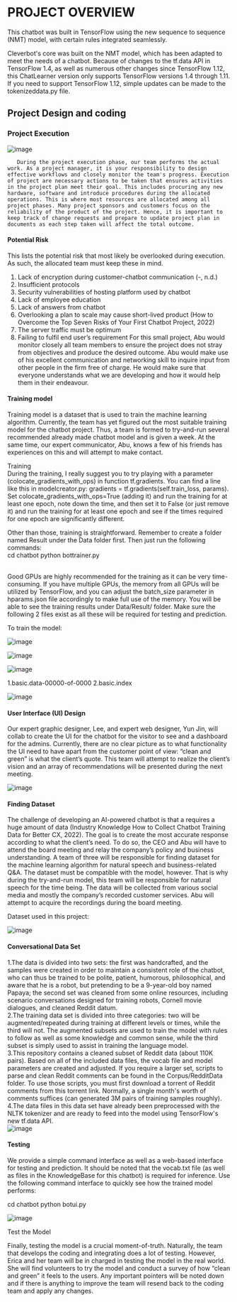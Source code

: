 # PROJECT OVERVIEW

This chatbot was built in TensorFlow using the new sequence to sequence (NMT) model, with certain rules integrated seamlessly.

Cleverbot's core was built on the NMT model, which has been adapted to meet the needs of a chatbot. Because of changes to the tf.data API in TensorFlow 1.4, as well as numerous other changes since TensorFlow 1.12, this ChatLearner version only supports TensorFlow versions 1.4 through 1.11. If you need to support TensorFlow 1.12, simple updates can be made to the tokenizeddata.py file.

## Project Design and coding
### Project Execution

![image](https://user-images.githubusercontent.com/118036772/209660742-ed023f6d-e1c0-419d-90af-ac39b4062aff.png)


       During the project execution phase, our team performs the actual work. As a project manager, it is your responsibility to design effective workflows and closely monitor the team's progress. Execution of project are necessary actions to be taken that ensures activities in the project plan meet their goal. This includes procuring any new hardware, software and introduce procedures during the allocated operations. This is where most resources are allocated among all project phases. Many project sponsors and customers focus on the reliability of the product of the project. Hence, it is important to keep track of change requests and prepare to update project plan in documents as each step taken will affect the total outcome.

#### Potential Risk
This lists the potential risk that most likely be overlooked during execution. As such, the allocated team must keep these in mind.
1.	Lack of encryption during customer-chatbot communication (-, n.d.)
2.	Insufficient protocols
3.	Security vulnerabilities of hosting platform used by chatbot 
4.	Lack of employee education
5.	Lack of answers from chatbot
6.	Overlooking a plan to scale may cause short-lived product  (How to Overcome the Top Seven Risks of Your First Chatbot Project, 2022)
7.	The server traffic must be optimum
8.	Failing to fulfil end user’s requirement
For this small project, Abu would monitor closely all team members to ensure the project does not stray from objectives and produce the desired outcome. Abu would make use of his excellent communication and networking skill to inquire input from other people in the firm free of charge. He would make sure that everyone understands what we are developing and how it would help them in their endeavour. 

#### Training model
Training model is a dataset that is used to train the machine learning algorithm. Currently, the team has yet figured out the most suitable training model for the chatbot project. Thus, a team is formed to try-and-run several recommended already made chatbot model and is given a week. At the same time, our expert communicator, Abu, knows a few of his friends has experiences on this and will attempt to make contact.

Training<br>
During the training, I really suggest you to try playing with a parameter (colocate_gradients_with_ops) in function tf.gradients. You can find a line like this in modelcreator.py: gradients = tf.gradients(self.train_loss, params). Set colocate_gradients_with_ops=True (adding it) and run the training for at least one epoch, note down the time, and then set it to False (or just remove it) and run the training for at least one epoch and see if the times required for one epoch are significantly different. <br>

Other than those, training is straightforward. Remember to create a folder named Result under the Data folder first. Then just run the following commands: <br>
cd chatbot
python bottrainer.py

<br>Good GPUs are highly recommended for the training as it can be very time-consuming. If you have multiple GPUs, the memory from all GPUs will be utilized by TensorFlow, and you can adjust the batch_size parameter in hparams.json file accordingly to make full use of the memory. You will be able to see the training results under Data/Result/ folder. Make sure the following 2 files exist as all these will be required for testing and prediction.<br>

To train the model:

![image](https://user-images.githubusercontent.com/118036772/209790257-1f2bbc16-d9d5-4791-9b8a-a609c26574d0.png)


![image](https://user-images.githubusercontent.com/118036772/209790301-2b0bac3d-3e35-4f95-8fe4-185fbbbf3ec4.png)


![image](https://user-images.githubusercontent.com/118036772/209790322-a03f7eb0-5568-41c1-96a4-187379bbda03.png)









1.basic.data-00000-of-0000
2.basic.index

![image](https://user-images.githubusercontent.com/118036772/209769828-88f60bd9-6406-4948-9dd9-886d7777b874.png)



#### User Interface (UI) Design
Our expert graphic designer, Lee, and expert web designer, Yun Jin, will collab to create the UI for the chatbot for the visitor to see and a dashboard for the admins. Currently, there are no clear picture as to what functionality the UI need to have apart from the customer point of view: “clean and green” is what the client’s quote. This team will attempt to realize the client’s vision and an array of recommendations will be presented during the next meeting.

![image](https://user-images.githubusercontent.com/118036772/209770286-4b48a5bb-5a51-487f-978f-a6cce68a8fe1.png)



#### Finding Dataset
The challenge of developing an AI-powered chatbot is that a requires a huge amount of data (Industry Knowledge How to Collect Chatbot Training Data for Better CX, 2022). The goal is to create the most accurate response according to what the client’s need. To do so, the CEO and Abu will have to attend the board meeting and relay the company’s policy and business understanding. A team of three will be responsible for finding dataset for the machine learning algorithm for natural speech and business-related Q&A. The dataset must be compatible with the model, however. That is why during the try-and-run model, this team will be responsible for natural speech for the time being. The data will be collected from various social media and mostly the company’s recorded customer services. Abu will attempt to acquire the recordings during the board meeting.

Dataset used in this project:

![image](https://user-images.githubusercontent.com/118036772/209790101-1d0a1c15-4e0d-4546-8727-c2c11d67d211.png)


#### Conversational Data Set

1.The data is divided into two sets: the first was handcrafted, and the samples were created in order to maintain a consistent role of the chatbot, who can thus be trained to be polite, patient, humorous, philosophical, and aware that he is a robot, but pretending to be a 9-year-old boy named Papaya; the second set was cleaned from some online resources, including scenario conversations designed for training robots, Cornell movie dialogues, and cleaned Reddit datum.<br>
2.The training data set is divided into three categories: two will be augmented/repeated during training at different levels or times, while the third will not. The augmented subsets are used to train the model with rules to follow as well as some knowledge and common sense, while the third subset is simply used to assist in training the language model.<br>
3.This repository contains a cleaned subset of Reddit data (about 110K pairs). Based on all of the included data files, the vocab file and model parameters are created and adjusted. If you require a larger set, scripts to parse and clean Reddit comments can be found in the Corpus/RedditData folder. To use those scripts, you must first download a torrent of Reddit comments from this torrent link. Normally, a single month's worth of comments suffices (can generated 3M pairs of training samples roughly).<br>
4.The data files in this data set have already been preprocessed with the NLTK tokenizer and are ready to feed into the model using TensorFlow's new tf.data API.<br>
![image](https://user-images.githubusercontent.com/118036772/209769543-9d77976a-cdd1-41b4-83c8-0c5350d05ab2.png)

 #### Testing

We provide a simple command interface as well as a web-based interface for testing and prediction. It should be noted that the vocab.txt file (as well as files in the KnowledgeBase for this chatbot) is required for inference. Use the following command interface to quickly see how the trained model performs:<br>

cd chatbot
python botui.py

![image](https://user-images.githubusercontent.com/118036772/209769650-a864342a-cd3f-443d-8946-94edd7bf6bf0.png)

Test the Model

Finally, testing the model is a crucial moment-of-truth. Naturally, the team that develops the coding and integrating does a lot of testing. However, Erica and her team will be in charged in testing the model in the real world. She will find volunteers to try the model and conduct a survey of how “clean and green” it feels to the users. Any important pointers will be noted down and if there is anything to improve the team will resend back to the coding team and apply any changes. 
 





